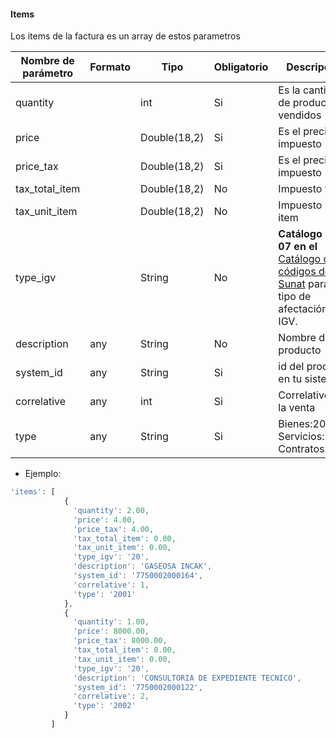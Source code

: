 #### Items
Los items de la factura es un array de estos parametros

Nombre de parámetro | Formato | Tipo | Obligatorio | Descripcion 
------------ | ------------- | ------------- | ------------- | -------------
quantity |  | int | Si | Es la cantidad de productos vendidos
price |  | Double(18,2) | Si | Es el precio sin impuesto
price_tax |  | Double(18,2) | Si | Es el precio con impuesto
tax_total_item |  | Double(18,2) | No | Impuesto total
tax_unit_item |  | Double(18,2) | No | Impuesto por item
type_igv |  | String | No | **Catálogo No. 07 en el** [Catálogo de códigos de Sunat](catalogo-de-codigos.pdf) para el tipo de afectación del IGV.
description | any | String | No | Nombre del producto
system_id | any| String | Si | id del producto en tu sistema
correlative | any| int | Si | Correlativo en la venta
type | any| String | Si | Bienes:2001, Servicios:2002, Contratos:2003


* Ejemplo:
```js
'items': [
            {
              'quantity': 2.00, 
              'price': 4.00, 
              'price_tax': 4.00, 
              'tax_total_item': 0.00, 
              'tax_unit_item': 0.00, 
              'type_igv': '20', 
              'description': 'GASEOSA INCAK', 
              'system_id': '7750002000164', 
              'correlative': 1, 
              'type': '2001'
            }, 
            {
              'quantity': 1.00, 
              'price': 8000.00, 
              'price_tax': 8000.00, 
              'tax_total_item': 0.00, 
              'tax_unit_item': 0.00, 
              'type_igv': '20', 
              'description': 'CONSULTORIA DE EXPEDIENTE TECNICO', 
              'system_id': '7750002000122', 
              'correlative': 2, 
              'type': '2002'
            }
         ]
```
